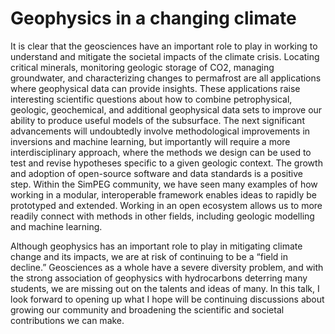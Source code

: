 # Geophysics in a changing climate

 It is clear that the geosciences have an important role to play in working to understand and mitigate the societal impacts of the climate crisis. Locating critical minerals, monitoring geologic storage of CO2, managing groundwater, and characterizing changes to permafrost are all applications where geophysical data can provide insights. These applications raise interesting scientific questions about how to combine petrophysical, geologic, geochemical, and additional geophysical data sets to improve our ability to produce useful models of the subsurface. The next significant advancements will undoubtedly involve methodological improvements in inversions and machine learning, but importantly will require a more interdisciplinary approach, where the methods we design can be used to test and revise hypotheses specific to a given geologic context. The growth and adoption of open-source software and data standards is a positive step. Within the SimPEG community, we have seen many examples of how working in a modular, interoperable framework enables ideas to rapidly be prototyped and extended. Working in an open ecosystem allows us to more readily connect with methods in other fields, including geologic modelling and machine learning. 

 Although geophysics has an important role to play in mitigating climate change and its impacts, we are at risk of continuing to be a “field in decline.” Geosciences as a whole have a severe diversity problem, and with the strong association of geophysics with hydrocarbons deterring many students, we are missing out on the talents and ideas of many. In this talk, I look forward to opening up what I hope will be continuing discussions about growing our community and broadening the scientific and societal contributions we can make.


